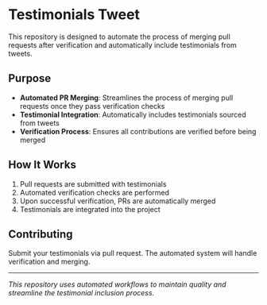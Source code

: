 # Testimonials Tweet

This repository is designed to automate the process of merging pull requests after verification and automatically include testimonials from tweets.

## Purpose

- **Automated PR Merging**: Streamlines the process of merging pull requests once they pass verification checks
- **Testimonial Integration**: Automatically includes testimonials sourced from tweets
- **Verification Process**: Ensures all contributions are verified before being merged

## How It Works

1. Pull requests are submitted with testimonials
2. Automated verification checks are performed
3. Upon successful verification, PRs are automatically merged
4. Testimonials are integrated into the project

## Contributing

Submit your testimonials via pull request. The automated system will handle verification and merging.

---

*This repository uses automated workflows to maintain quality and streamline the testimonial inclusion process.*